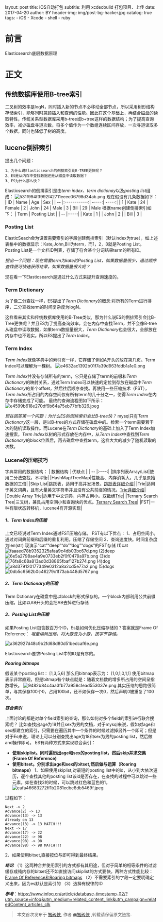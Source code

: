 
layout:     post
title:      iOS自动打包
subtitle:   利用 xcdeobulid 打包项目、上传
date:       2017-04-20
author:     BY
header-img: img/post-bg-hacker.jpg
catalog: true
tags:
    - iOS
    - Xcode
    - shell
    - ruby

# 前言
Elasticsearch底层数据原理

# 正文
## 传统数据库使用B-tree索引 

二叉树的效率是logN，同时插入新的节点不必移动全部节点，所以采用树形结构存储索引，能够同时兼顾插入和查询的性能。因此在这个基础上，再结合磁盘的读取特性，传统关系型数据库采用b-tree或b+tree这样的数据结构；为了提高查询效率，减少磁盘寻道次数，将多个值作为一个数组连续区间存放，一次寻道读取多个数据，同时也降低了树的高度。

## lucene倒排索引
提出几个问题：
```
1、为什么说Elasticsearch的倒排索引比B-TREE更快呢？
2、ES是从内存中查找数据还是从磁盘中读取数据？
3、ES为什么那么快？
```

Elasticsearch的倒排索引是由*term index、term dictionay*以及*posting list*组成：
![531f994f3992f42711eeec06798d34ab.png](evernotecid://0ABD4F8F-9514-42ED-9A5C-CBEA96656BCB/appyinxiangcom/20212136/ENResource/p517)
现在假设有几条数据如下：
| ID | Name | Age  |  Sex     |
| -- |:------------:| -----:| -----:| 
| 1  | Kate         | 24 | Female
| 2  | John         | 24 | Male
| 3  | Bill         | 29 | Male
根据name创建倒排索引如下：
| Term | Posting List |
| -- |:----:|
| Kate | 1 |
| John | 2 |
| Bill | 3 |


### **Posting List**
ElasticSeach会为设置需要索引的字段创建倒排索引（默认index为true），如上述表格中的数据显示：Kate,John,Bill为term，而1，2，3就是Posting List。Posting List是一个文档ID列表，存储了符合某个分词结果term的所有ID。

*提出一个问题：现在需要term为kate的Posting List，如果数据量很少，通过顺序查找便可快速获得结果，如果数据量很大呢？*

现在看一下Elasticsearch是通过什么方式来提升查询速度的。
### **Term Dictionary**
为了像二分查找一样，ES提出了*Term Dictionary*的概念:将所有的Term进行排序，二分查找term的时间复杂度为logN。

这样看来其实和传统数据库使用的B-Tree类似，那为什么说ES的倒排索引会比B-Tree更快呢？并且ES为了提高查询效率，会在内存中查找Term，并不会像B-tree从磁盘中读取数据，如果term数据量很大，*Term Dictionary*也会很大，全部放在内存中也不现实，所以ES提出了*Term Index*。

### Term Index
*Term Index*就像字典中的索引页一样，它存储了例如A开头的放在第几页。Term Index可以理解为一棵树。
![e4632ac1392b01f7a39d963fddb1a1e0.png](evernotecid://0ABD4F8F-9514-42ED-9A5C-CBEA96656BCB/appyinxiangcom/20212136/ENResource/p518)

*Term Index*并没有存储所有的term，它只是存储了term的前缀和*Term Dictionary*的映射关系，通过Term Index可以快速的定位到存放在磁盘中*Term Dictionary*的某个offset，然后往后顺序查找。再使用一些压缩技术（FST），*Term Index*所占用的内存空间仅有所有term的几十分之一，使得*Term Index*在内存中存储变成了可能。
最终的查询流程图如下所示：
![e4599b618e270df9b64a75eb77bfb326.jpeg](evernotecid://0ABD4F8F-9514-42ED-9A5C-CBEA96656BCB/appyinxiangcom/20212136/ENResource/p519)

*现在回答第一个问题：为什么ES的倒排索引会比B-tree快？*
mysql只有*Term Dictionary*这一层，是以B-tree的方式存储在磁盘中的。检索一个term需要若干次的随机读取操作。而Lucene在*Term Dictionary*的基础上加入了Term Index加速搜索，*Term Index*以树的形式存放在内存中，从*Term Index*中查找到*Term Dictionary*的block位置后，再去磁盘中查找term，这样大大的减少了随机读取的次数。

### Lucene的压缩技巧

字典常用的数据结构：
| 数据结构 | 优缺点 |
| -- |:----:|
|排序列表Array/List|使用二分法查找，不平衡|
|HashMap/TreeMap|性能高、内存消耗大，几乎是原始数据的三倍|
|Skip List|跳跃表，适用于高并发场景。[跳跃表详细介绍](https://www.iteye.com/blog/kenby-1187303)|
|Trie|适用于英文词典，且有大量英文字符串并且没有公共前缀的情况。[Trie详细介绍](http://dongxicheng.org/structure/trietree/)|
|Double Array Trie|适用于中文词典，内存占用小。[双数组Trie](https://blog.csdn.net/zhoubl668/article/details/6957830)|
|Ternary Search Tree|三叉树，兼具占用空间小和查询快的优点。[Ternary Search Tree](http://www.drdobbs.com/database/ternary-search-trees/184410528)|
|FST|一种有限状态转移机，lucene4有开源实现|

##### ***1、Term Index的压缩***
上文已经说过Term Index通过FST压缩存储。
FST有以下优点：
1、占用空间小。通过对词典前缀和后缀的重复利用，压缩了存储空间
2、查询速度快。时间复杂度为len(str)
现演示“cat”“deep”“do”“dog”"dogs"的FST存储
(1)cat
![faaaed78b9352325afaa9c4db03bc67d.png](evernotecid://0ABD4F8F-9514-42ED-9A5C-CBEA96656BCB/appyinxiangcom/20212136/ENResource/p520)
(2)deep
![6e5a2798ae4a9e0733eb2f0f0479a97b.png](evernotecid://0ABD4F8F-9514-42ED-9A5C-CBEA96656BCB/appyinxiangcom/20212136/ENResource/p521)
(3)do
![76fa8c68a813ad0d38865fbaf127b274.png](evernotecid://0ABD4F8F-9514-42ED-9A5C-CBEA96656BCB/appyinxiangcom/20212136/ENResource/p522)
(4)dog
![a8d379120177349e0312a8a2cd5e77a2.png](evernotecid://0ABD4F8F-9514-42ED-9A5C-CBEA96656BCB/appyinxiangcom/20212136/ENResource/p523)
(5)dogs
![0db5c6562b0c46279c1f73ab448d5767.png](evernotecid://0ABD4F8F-9514-42ED-9A5C-CBEA96656BCB/appyinxiangcom/20212136/ENResource/p524)


##### ***2、Term Dictionary的压缩***
Term Dctionary在磁盘中是以block的形式保存的。一个block内部利用公共前缀压缩，比如以AB开头的会把AB去掉进行存储

##### ***3、Posting List的压缩***
如果Posting List包含数百万个ID，Es是如何优化压缩存储的？答案就是Frame Of Reference：
*增量编码压缩，将大数变为小数，按字节存储。*

![a362927d48c9b2fd68d80d51bedcaf6e.png](evernotecid://0ABD4F8F-9514-42ED-9A5C-CBEA96656BCB/appyinxiangcom/20212136/ENResource/p525)

Elasticsearch要求Posting List中的ID是有序的。

***Roaring bitmaps***

假设某个posting list：
[1,3,5,6]
那么用bitmap表示为：
[1,0,1,0,1,1]
使用bitmap表示非常直观，但是bitmap有个缺点就是：随着文档数的增多所占用的空间呈指数增长。
![9482b84c4aa3fb77a959c1ead553037e.png](evernotecid://0ABD4F8F-9514-42ED-9A5C-CBEA96656BCB/appyinxiangcom/20212136/ENResource/p527)
其实压缩的思路很简单，与其保存100个0，占用100bit，还不如保存一次0，然后声明0被重复了100次。


***联合索引***

上面讨论的都是对单个field索引的查询，那么如何对多个field的索引进行联合搜索呢？
比如查找出age为18并且sex为男的文档，对于mysql来说，假如对age和sex都建立的索引，只需要在遍历其中一个条件的时候过滤掉另外一个即可；但是对于Es来说，理论上可以分别查找出age为18和sex为男的posting list，然后做and操作即可。
ES有两种方式来实现联合索引：
- **使用skiplist。同时遍历出age和sex的posting list，然后skip并求交集(Frame Of Reference)**
- **使用bitset。分别求出age和sex的bitset,然后做与运算（Roaring bitmaps）**
1、如果使用skiplist,对最短的posting list中的id，从小到大依次遍历，逐个查找其他的posting list该id是否存在，在查找的过程中可以跳过一些元素，如在查找2的时候，可以跳过红色和蓝色的1。
![eafa46683272ff1b2081edbc8db5469f.jpeg](evernotecid://0ABD4F8F-9514-42ED-9A5C-CBEA96656BCB/appyinxiangcom/20212136/ENResource/p526)

过程如下：
```
Next -> 2
Advance(2) -> 13
Advance(13) -> 13
Already on 13
Advance(13) -> 13 MATCH!!!
Next -> 17
Advance(17) -> 22
Advance(22) -> 98
Advance(98) -> 98
Advance(98) -> 98 MATCH!!!
```

2、如果使用bitset,直接按位与即可得到最终结果。

***结论***
（1）这两种合并使用索引的方式都有其用途，但对于简单的相等条件的过滤缓存成纯内存的bitset还不如直接访问skiplist的方式要快。两种方式性能比较：[Frame Of Reference和Roaring bitmaps](https://www.elastic.co/blog/frame-of-reference-and-roaring-bitmaps)
（2）不需要索引的字段一定要明确定义出来，因为es默认是索引的
（3）选择有规律的ID

***参考***：https://www.infoq.cn/article/database-timestamp-02/?utm_source=infoq&utm_medium=related_content_link&utm_campaign=relatedContent_articles_clk

> 本文首次发布于 [搬砖侠](http://kaakaome.github.io), 作者 [@搬砖侠](http://github.com/kakaome) ,转载请保留原文链接.
